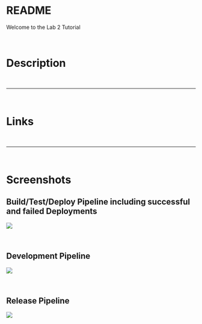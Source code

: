 # README

Welcome to the Lab 2 Tutorial

<br>

# Description

<br>
<hr>
<br>

# Links

<br>
<hr>
<br>

# Screenshots


## Build/Test/Deploy Pipeline including successful and failed Deployments 

![](https://github.com/LazarGrbovic/Software_Deployment_WS2021/blob/main/Lab2/Screenshots/Build_Test_Deploy_Pipeline_And_Successful_Failed_Deployments.png)

<br>

## Development Pipeline

![](https://github.com/LazarGrbovic/Software_Deployment_WS2021/blob/main/Lab2/Screenshots/Development_Pipeline.png)

<br>

## Release Pipeline
![](https://github.com/LazarGrbovic/Software_Deployment_WS2021/blob/main/Lab2/Screenshots/Release_Pipeline.png)
